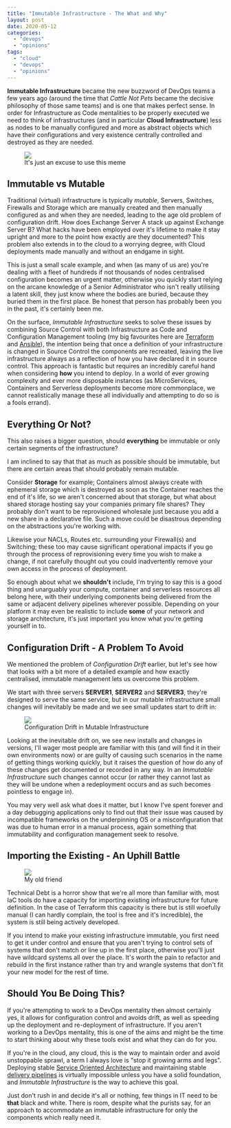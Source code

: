 ```yaml
---
title: "Immutable Infrastructure - The What and Why"
layout: post
date: 2020-05-12
categories: 
  - "devops"
  - "opinions"
tags: 
  - "cloud"
  - "devops"
  - "opinions"
---
```


__Immutable Infrastructure__ became the new buzzword of DevOps teams a few years ago (around the time that _Cattle Not Pets_ became the decisive philosophy of those same teams) and is one that makes perfect sense. In order for Infrastructure as Code mentalities to be properly executed we need to think of infrastructures (and in particular **Cloud Infrastructure**) less as nodes to be manually configured and more as abstract objects which have their configurations and very existence centrally controlled and destroyed as they are needed.

<figure>
  <img src="/assets/{{ page.path | split: '/' | last | split: '.' | first }}/01.jpg">
  <figcaption>It's just an excuse to use this meme</figcaption>
</figure>

## Immutable vs Mutable

Traditional (virtual) infrastructure is typically _mutable_, Servers, Switches, Firewalls and Storage which are manually created and then manually configured as and when they are needed, leading to the age old problem of configuration drift. How does Exchange Server A stack up against Exchange Server B? What hacks have been employed over it's lifetime to make it stay upright and more to the point how exactly are they documented? This problem also extends in to the cloud to a worrying degree, with Cloud deployments made manually and without an endgame in sight.

This is just a small scale example, and when (as many of us are) you're dealing with a fleet of hundreds if not thousands of nodes centralised configuration becomes an urgent matter, otherwise you quickly start relying on the arcane knowledge of a Senior Administrator who isn't really utilising a latent skill, they just know where the bodies are buried, because they buried them in the first place. Be honest that person has probably been you in the past, it's certainly been me.

On the surface, _Immutable Infrastructure_ seeks to solve these issues by combining Source Control with both Infrastructure as Code and Configuration Management tooling (my big favourites here are [Terraform](https://www.terraform.io/) and [Ansible](https://www.ansible.com/)), the intention being that once a definition of your infrastructure is changed in Source Control the components are recreated, leaving the live infrastructure always as a reflection of how you have declared it in source control. This approach is fantastic but requires an incredibly careful hand when considering **how** you intend to deploy. In a world of ever growing complexity and ever more disposable instances (as MicroServices, Containers and Serverless deployments become more commonplace, we cannot realistically manage these all individually and attempting to do so is a fools errand).

## Everything Or Not?

This also raises a bigger question, should **everything** be immutable or only certain segments of the infrastructure?

I am inclined to say that that as much as possible should be immutable, but there are certain areas that should probably remain mutable.

Consider **Storage** for example; Containers almost always create with ephemeral storage which is destroyed as soon as the Container reaches the end of it's life, so we aren't concerned about that storage, but what about shared storage hosting say your companies primary file shares? They probably don't want to be reprovisioned wholesale just because you add a new share in a declarative file. Such a move could be disastrous depending on the abstractions you're working with.

Likewise your NACLs, Routes etc. surrounding your Firewall(s) and Switching; these too may cause significant operational impacts if you go through the process of reprovisioning every time you wish to make a change, if not carefully thought out you could inadvertently remove your own access in the process of deployment.

So enough about what we **shouldn't** include, I'm trying to say this is a good thing and unarguably your compute, container and serverless resources all belong here, with their underlying components being delivered from the same or adjacent delivery pipelines wherever possible. Depending on your platform it may even be realistic to include **some** of your network and storage architecture, it's just important you know what you're getting yourself in to.

## Configuration Drift - A Problem To Avoid

We mentioned the problem of _Configuration Drift_ earlier, but let's see how that looks with a bit more of a detailed example and how exactly centralised, immutable management lets us overcome this problem.

We start with three servers **SERVER1**, **SERVER2** and **SERVER3**, they're designed to serve the same service, but in our mutable infrastructure small changes will inevitably be made and we see small updates start to drift in:

<figure>
  <img src="/assets/{{ page.path | split: '/' | last | split: '.' | first }}/11-1.png">
  <figcaption>Configuration Drift in Mutable Infrastructure</figcaption>
</figure>

Looking at the inevitable drift on, we see new installs and changes in versions, I'll wager most people are familiar with this (and will find it in their own environments now) or are guilty of causing such scenarios in the name of getting things working quickly, but it raises the question of how do any of these changes get documented or recorded in any way. In an _Immutable Infrastructure_ such changes cannot occur (or rather they cannot last as they will be undone when a redeployment occurs and as such becomes pointless to engage in).

You may very well ask what does it matter, but I know I've spent forever and a day debugging applications only to find out that their issue was caused by incompatible frameworks on the underpinning OS or a misconfiguration that was due to human error in a manual process, again something that immutability and configuration management seek to resolve.

## Importing the Existing - An Uphill Battle

<figure>
  <img src="/assets/{{ page.path | split: '/' | last | split: '.' | first }}/02.jpg">
  <figcaption>My old friend</figcaption>
</figure>

Technical Debt is a horror show that we're all more than familiar with, most IaC tools do have a capacity for importing existing infrastructure for future definition. In the case of Terraform this capacity is there but is still woefully manual (I can hardly complain, the tool is free and it's incredible), the system is still being actively developed.

If you intend to make your existing infrastructure immutable, you first need to get it under control and ensure that you aren't trying to control sets of systems that don't match or line up in the first place, otherwise you'll just have wildcard systems all over the place. It's worth the pain to refactor and rebuild in the first instance rather than try and wrangle systems that don't fit your new model for the rest of time.

## Should You Be Doing This?

If you're attempting to work to a DevOps mentality then almost certainly yes, it allows for configuration control and avoids drift, as well as speeding up the deployment and re-deployment of infrastructure. If you aren't working to a DevOps mentality, this is one of the aims and might be the time to start thinking about why these tools exist and what they can do for you.

If you're in the cloud, any cloud, this is the way to maintain order and avoid unstoppable sprawl, a term I always love is "stop it growing arms and legs". Deploying stable [Service Oriented Architecture](https://en.wikipedia.org/wiki/Service-oriented_architecture) and maintaining stable [delivery pipelines](https://en.wikipedia.org/wiki/Continuous_delivery) is virtually impossible unless you have a solid foundation, and _Immutable Infrastructure_ is the way to achieve this goal.

Just don't rush in and decide it's all or nothing, few things in IT need to be **that** black and white. There is room, despite what the purists say, for an approach to accommodate an immutable infrastructure for only the components which really need it.
